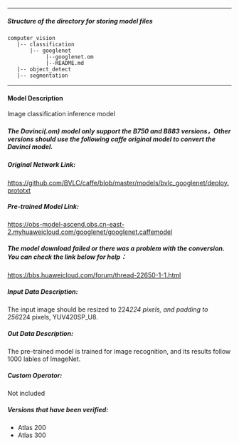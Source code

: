 *******************************************************************************
##### Structure of the directory for storing model files
```
computer_vision
   |-- classification
       |-- googlenet
            |--googlenet.om
            |--README.md
   |-- object_detect
   |-- segmentation
```
*******************************************************************************
#### Model Description
Image classification inference model

##### The Davinci(.om) model only support the B750 and B883 versions，Other versions should use the following caffe original model to convert the Davinci model.

##### Original Network Link:

https://github.com/BVLC/caffe/blob/master/models/bvlc_googlenet/deploy.prototxt

##### Pre-trained Model Link:

https://obs-model-ascend.obs.cn-east-2.myhuaweicloud.com/googlenet/googlenet.caffemodel

##### The model download failed or there was a problem with the conversion. You can check the link below for help：
https://bbs.huaweicloud.com/forum/thread-22650-1-1.html

##### Input Data Description:

The input image should be resized to 224*224 pixels, and padding to 256*224 pixels, YUV420SP_U8.

##### Out Data Description:

The pre-trained model is trained for image recognition, and its results follow 1000 lables of ImageNet.

##### Custom Operator:

Not included

##### Versions that have been verified: 

- Atlas 200
- Atlas 300
